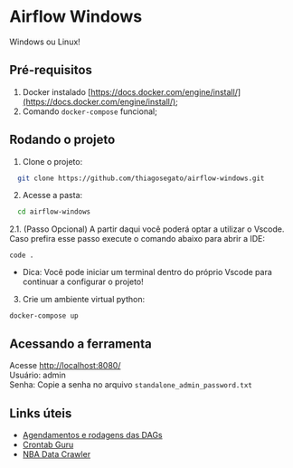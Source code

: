 # Airflow Windows
Windows ou Linux!

## Pré-requisitos
1. Docker instalado [https://docs.docker.com/engine/install/](https://docs.docker.com/engine/install/);
2. Comando `docker-compose` funcional;

## Rodando o projeto

1. Clone o projeto:
```bash
  git clone https://github.com/thiagosegato/airflow-windows.git
```

2. Acesse a pasta:
```bash
  cd airflow-windows
```

2.1. (Passo Opcional) A partir daqui você poderá optar a utilizar o Vscode. Caso prefira esse passo execute o comando abaixo para abrir a IDE:
```
code .
```
* Dica: Você pode iniciar um terminal dentro do próprio Vscode para continuar a configurar o projeto!

3. Crie um ambiente virtual python:
```
docker-compose up
```

## Acessando a ferramenta
Acesse [http://localhost:8080/](http://localhost:8080/)<br>
Usuário: admin<br>
Senha: Copie a senha no arquivo `standalone_admin_password.txt`

## Links úteis

- [Agendamentos e rodagens das DAGs](https://airflow.apache.org/docs/apache-airflow/stable/core-concepts/dag-run.html)
- [Crontab Guru](https://crontab.guru/)
- [NBA Data Crawler](https://github.com/caiocolares/nba-crawler-airflow)
